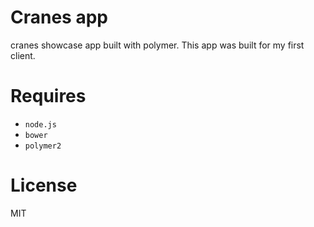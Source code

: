 # Cranes app
cranes showcase app built with polymer. This app was built for my first client.

# Requires
 - `node.js`
 - `bower`
 - `polymer2`

# License
MIT
